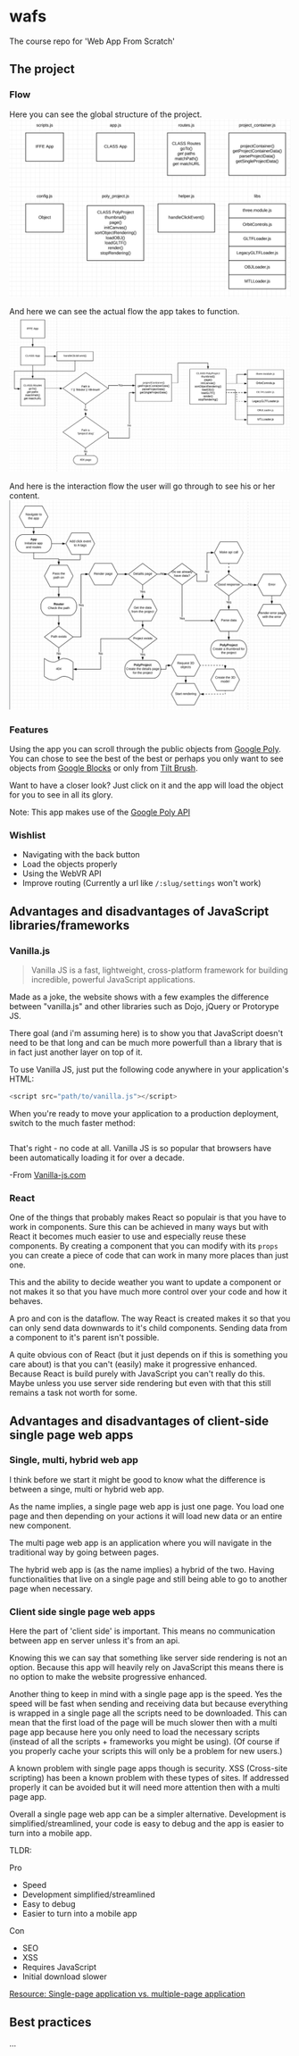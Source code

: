 # wafs
The course repo for 'Web App From Scratch'

## The project

### Flow

Here you can see the global structure of the project.
![alt text](./images/global-structure.png "The global structure of the project")

And here we can see the actual flow the app takes to function.
![alt text](./images/flow.png "The flow of the project")

And here is the interaction flow the user will go through to see his or her content.
![alt text](./images/interaction-flow.png "Interaction flow")

### Features

Using the app you can scroll through the public objects from [Google Poly]. You can chose to see the best of the best or perhaps you only want to see objects from [Google Blocks] or only from [Tilt Brush].

Want to have a closer look? Just click on it and the app will load the object for you to see in all its glory.

Note: This app makes use of the [Google Poly API](https://developers.google.com/poly/)

### Wishlist

- Navigating with the back button
- Load the objects properly
- Using the WebVR API
- Improve routing (Currently a url like `/:slug/settings` won't work)

## Advantages and disadvantages of JavaScript libraries/frameworks

### Vanilla.js
> Vanilla JS is a fast, lightweight, cross-platform framework
for building incredible, powerful JavaScript applications.

Made as a joke, the website shows with a few examples the difference between "vanilla.js" and other libraries such as Dojo, jQuery or Protorype JS.

There goal (and i'm assuming here) is to show you that JavaScript doesn't need to be that long and can be much more powerfull than a library that is in fact just another layer on top of it.

To use Vanilla JS, just put the following code anywhere in your application's HTML:
```javascript
<script src="path/to/vanilla.js"></script>
```
When you're ready to move your application to a production deployment, switch to the much faster method:
```javascript

```

That's right - no code at all. Vanilla JS is so popular that browsers have been automatically loading it for over a decade.

-From [Vanilla-js.com]

[Vanilla-js.com]: Vanilla-js.com


### React
One of the things that probably makes React so populair is that you have to work in components. Sure this can be achieved in many ways but with React it becomes much easier to use and especially reuse these components. By creating a component that you can modify with its `props` you can create a piece of code that can work in many more places than just one.

This and the ability to decide weather you want to update a component or not makes it so that you have much more control over your code and how it behaves.

A pro and con is the dataflow. The way React is created makes it so that you can only send data downwards to it's child components. Sending data from a component to it's parent isn't possible.

A quite obvious con of React (but it just depends on if this is something you care about) is that you can't (easily) make it progressive enhanced. Because React is build purely with JavaScript you can't really do this. Maybe unless you use server side rendering but even with that this still remains a task not worth for some.

## Advantages and disadvantages of client-side single page web apps

### Single, multi, hybrid web app
I think before we start it might be good to know what the difference is between a singe, multi or hybrid web app.

As the name implies, a single page web app is just one page. You load one page and then depending on your actions it will load new data or an entire new component.

The multi page web app is an application where you will navigate in the traditional way by going between pages.

The hybrid web app is (as the name implies) a hybrid of the two. Having functionalities that live on a single page and still being able to go to another page when necessary.

### Client side single page web apps
Here the part of 'client side' is important. This means no communication between app en server unless it's from an api.

Knowing this we can say that something like server side rendering is not an option. Because this app will heavily rely on JavaScript this means there is no option to make the website progressive enhanced.

Another thing to keep in mind with a single page app is the speed. Yes the speed will be fast when sending and receiving data but because everything is wrapped in a single page all the scripts need to be downloaded. This can mean that the first load of the page will be much slower then with a multi page app because here you only need to load the necessary scripts (instead of all the scripts + frameworks you might be using). (Of course if you properly cache your scripts this will only be a problem for new users.)

A known problem with single page apps though is security. XSS (Cross-site scripting) has been a known problem with these types of sites. If addressed properly it can be avoided but it will need more attention then with a multi page app.

Overall a single page web app can be a simpler alternative. Development is simplified/streamlined, your code is easy to debug and the app is easier to turn into a mobile app.

TLDR:

Pro
- Speed
- Development simplified/streamlined
- Easy to debug
- Easier to turn into a mobile app

Con
- SEO
- XSS
- Requires JavaScript
- Initial download slower

[Resource: Single-page application vs. multiple-page application]

[Resource: Single-page application vs. multiple-page application]: https://medium.com/@NeotericEU/single-page-application-vs-multiple-page-application-2591588efe58

## Best practices
...

[Google Poly]:poly.google.com
[Google Blocks]:https://vr.google.com/blocks/
[Tilt Brush]:https://www.tiltbrush.com/

